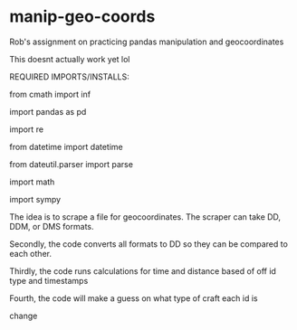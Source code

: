 # manip-geo-coords
Rob's assignment on practicing pandas manipulation and geocoordinates

This doesnt actually work yet lol

REQUIRED IMPORTS/INSTALLS:

from cmath import inf

import pandas as pd

import re

from datetime import datetime

from dateutil.parser import parse

import math

import sympy


The idea is to scrape a file for geocoordinates. The scraper can take DD, DDM, or DMS formats. 

Secondly, the code converts all formats to DD so they can be compared to each other.

Thirdly, the code runs calculations for time and distance based of off id type and timestamps

Fourth, the code will make a guess on what type of craft each id is

change